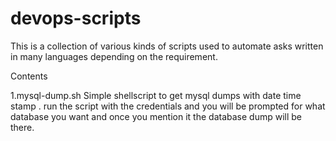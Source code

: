 # devops-scripts
This is a collection of various kinds of scripts used to automate asks written in many languages depending on the requirement. 


Contents

1.mysql-dump.sh 
  Simple shellscript to get mysql dumps with date time stamp . run the script with the credentials and you will be prompted
  for what database you want and once you mention it the database dump will be there. 
  
  
